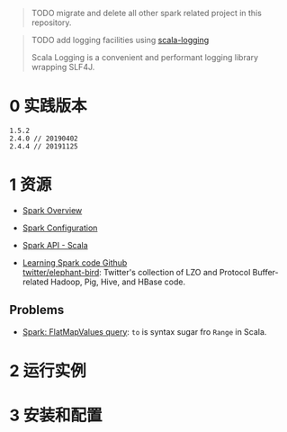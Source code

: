 
> TODO migrate and delete all other spark related project in this repository.

> TODO add logging facilities using [scala-logging](https://github.com/typesafehub/scala-logging)
>
> Scala Logging is a convenient and performant logging library wrapping SLF4J.


# 0 实践版本

	1.5.2
	2.4.0 // 20190402
	2.4.4 // 20191125

# 1 资源

+ [Spark Overview](https://spark.apache.org/docs/latest/index.html)
+ [Spark Configuration](https://spark.apache.org/docs/latest/configuration.html)
+ [Spark API - Scala](https://spark.apache.org/docs/latest/api/scala/index.html#org.apache.spark.package)

+ [Learning Spark code Github](https://github.com/databricks/learning-spark)<br>
[twitter/elephant-bird](https://github.com/twitter/elephant-bird): Twitter's collection of LZO and Protocol Buffer-related Hadoop, Pig, Hive, and HBase code.

## Problems

- [Spark: FlatMapValues query](https://stackoverflow.com/questions/37302264/spark-flatmapvalues-query): `to` is syntax sugar fro `Range` in Scala.

# 2 运行实例

# 3 安装和配置
